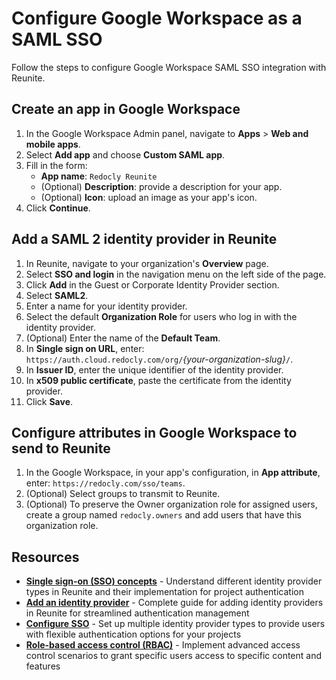 # Configure Google Workspace as a SAML SSO

Follow the steps to configure Google Workspace SAML SSO integration with Reunite.

## Create an app in Google Workspace

1. In the Google Workspace Admin panel, navigate to **Apps** > **Web and mobile apps**.
1. Select **Add app** and choose **Custom SAML app**.
1. Fill in the form:
    - **App name**: `Redocly Reunite`
    - (Optional) **Description**: provide a description for your app.
    - (Optional) **Icon**: upload an image as your app's icon.
1. Click **Continue**.

## Add a SAML 2 identity provider in Reunite

1. In Reunite, navigate to your organization's **Overview** page.
1. Select **SSO and login** in the navigation menu on the left side of the page.
1. Click **Add** in the Guest or Corporate Identity Provider section.
1. Select **SAML2**.
1. Enter a name for your identity provider.
1. Select the default **Organization Role** for users who log in with the identity provider.
1. (Optional) Enter the name of the **Default Team**.
1. In **Single sign on URL**, enter: `https://auth.cloud.redocly.com/org/`*{your-organization-slug}*`/`.
1. In **Issuer ID**, enter the unique identifier of the identity provider.
1. In **x509 public certificate**, paste the certificate from the identity provider.
1.  Click **Save**.

## Configure attributes in Google Workspace to send to Reunite

1. In the Google Workspace, in your app's configuration, in **App attribute**, enter: `https://redocly.com/sso/teams`.
1. (Optional) Select groups to transmit to Reunite.
1. (Optional) To preserve the Owner organization role for assigned users, create a group named `redocly.owners` and add users that have this organization role.

## Resources

- **[Single sign-on (SSO) concepts](./sso.md)** - Understand different identity provider types in Reunite and their implementation for project authentication
- **[Add an identity provider](./add-idp.md)** - Complete guide for adding identity providers in Reunite for streamlined authentication management
- **[Configure SSO](./configure-sso.md)** - Set up multiple identity provider types to provide users with flexible authentication options for your projects
- **[Role-based access control (RBAC)](../../../access/rbac.md)** - Implement advanced access control scenarios to grant specific users access to specific content and features
